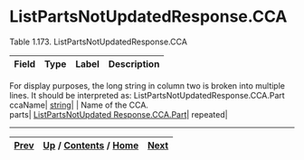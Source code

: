 
# ListPartsNotUpdatedResponse.CCA

Table 1.173. ListPartsNotUpdatedResponse.CCA

Field| Type| Label| Description  
---|---|---|---  
For display purposes, the long string in column two is broken into multiple
lines. It should be interpreted as: ListPartsNotUpdatedResponse.CCA.Part  
ccaName| [string](ch01s11.md "gRPC Scalar Value Types")|  | Name of the CCA.  
parts| [ListPartsNotUpdated Response.CCA.Part](ch01s08s07s04.md
"ListPartsNotUpdatedResponse.CCA.Part")| repeated|  
  
  

* * *

[Prev](ch01s08s07s02.md) | [Up](ch01s08s07.md) / [Contents](index.md) / [Home](../../index.htm)|  [Next](ch01s08s07s04.md)  
---|---|---

